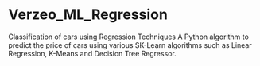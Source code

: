 # Verzeo_ML_Regression
Classification of cars using Regression Techniques
A Python algorithm to predict the price of cars using various SK-Learn algorithms such as Linear Regression, K-Means and Decision Tree Regressor.
